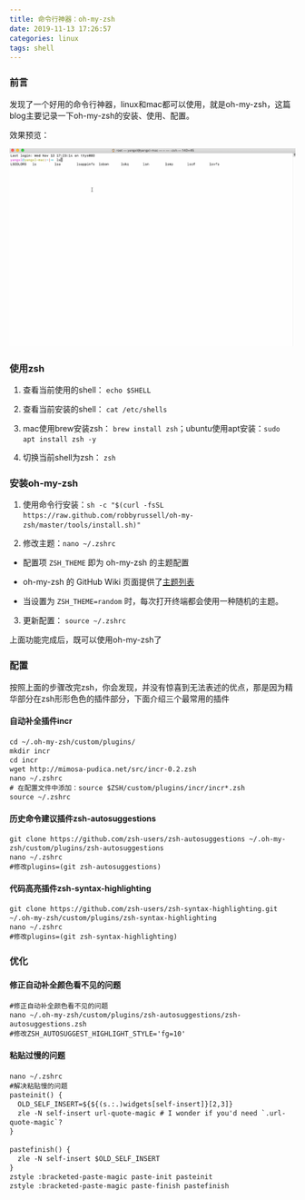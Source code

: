 ```yaml
---
title: 命令行神器：oh-my-zsh
date: 2019-11-13 17:26:57
categories: linux
tags: shell
---
```


### 前言

发现了一个好用的命令行神器，linux和mac都可以使用，就是oh-my-zsh，这篇blog主要记录一下oh-my-zsh的安装、使用、配置。

效果预览：

![](/images/other/zsh.gif)

### 使用zsh

1. 查看当前使用的shell： `echo $SHELL`

2. 查看当前安装的shell： `cat /etc/shells`

3. mac使用brew安装zsh： `brew install zsh`；ubuntu使用apt安装：`sudo apt install zsh -y`

4. 切换当前shell为zsh： `zsh`

### 安装oh-my-zsh

1. 使用命令行安装：`sh -c "$(curl -fsSL https://raw.github.com/robbyrussell/oh-my-zsh/master/tools/install.sh)"`

2. 修改主题：`nano ~/.zshrc`

  - 配置项 `ZSH_THEME` 即为 oh-my-zsh 的主题配置

  - oh-my-zsh 的 GitHub Wiki 页面提供了[主题列表](https://github.com/robbyrussell/oh-my-zsh/wiki/themes)

  - 当设置为 `ZSH_THEME=random` 时，每次打开终端都会使用一种随机的主题。

3. 更新配置： `source ~/.zshrc`

上面功能完成后，既可以使用oh-my-zsh了

### 配置

按照上面的步骤改完zsh，你会发现，并没有惊喜到无法表述的优点，那是因为精华部分在zsh形形色色的插件部分，下面介绍三个最常用的插件

#### 自动补全插件incr

```shell
cd ~/.oh-my-zsh/custom/plugins/
mkdir incr
cd incr
wget http://mimosa-pudica.net/src/incr-0.2.zsh
nano ~/.zshrc
# 在配置文件中添加：source $ZSH/custom/plugins/incr/incr*.zsh
source ~/.zshrc
```

#### 历史命令建议插件zsh-autosuggestions

```shell
git clone https://github.com/zsh-users/zsh-autosuggestions ~/.oh-my-zsh/custom/plugins/zsh-autosuggestions
nano ~/.zshrc
#修改plugins=(git zsh-autosuggestions)
```

#### 代码高亮插件zsh-syntax-highlighting

```shell
git clone https://github.com/zsh-users/zsh-syntax-highlighting.git ~/.oh-my-zsh/custom/plugins/zsh-syntax-highlighting
nano ~/.zshrc
#修改plugins=(git zsh-syntax-highlighting)
```

### 优化

#### 修正自动补全颜色看不见的问题

```shell
#修正自动补全颜色看不见的问题
nano ~/.oh-my-zsh/custom/plugins/zsh-autosuggestions/zsh-autosuggestions.zsh
#修改ZSH_AUTOSUGGEST_HIGHLIGHT_STYLE='fg=10'
```

#### 粘贴过慢的问题

```
nano ~/.zshrc
#解决粘贴慢的问题
pasteinit() {
  OLD_SELF_INSERT=${${(s.:.)widgets[self-insert]}[2,3]}
  zle -N self-insert url-quote-magic # I wonder if you'd need `.url-quote-magic`?
}
 
pastefinish() {
  zle -N self-insert $OLD_SELF_INSERT
}
zstyle :bracketed-paste-magic paste-init pasteinit
zstyle :bracketed-paste-magic paste-finish pastefinish
```


